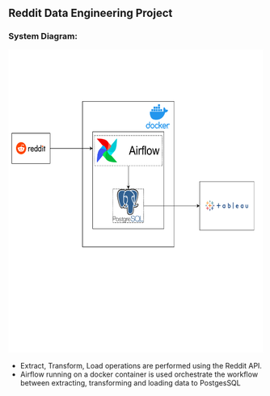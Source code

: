 ## Reddit Data Engineering Project

### System Diagram:

<img src="./system_diagram.png" width = 600 height = 600>

* Extract, Transform, Load operations are performed using the Reddit API. 
* Airflow running on a docker container is used orchestrate the workflow between extracting, transforming and loading data to PostgesSQL  
